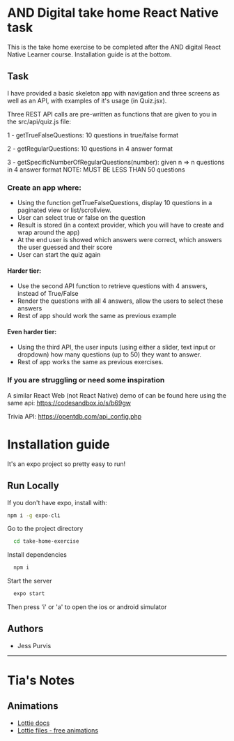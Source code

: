 
# AND Digital take home React Native task

This is the take home exercise to be completed after the AND digital React Native Learner course. Installation guide is at the bottom.

## Task

I have provided a basic skeleton app with navigation and three screens as well as an API, with examples of it's usage (in Quiz.jsx).

Three REST API calls are pre-written as functions that are given to you in the
src/api/quiz.js 
file:

1 - getTrueFalseQuestions: 10 questions in true/false format

2 - getRegularQuestions: 10 questions in 4 answer format

3 - getSpecificNumberOfRegularQuestions(number): given n => n questions in 4 answer format NOTE: MUST BE LESS THAN 50 questions

### Create an app where:
- Using the function getTrueFalseQuestions, display 10 questions in a paginated view or list/scrollview.
- User can select true or false on the question
- Result is stored (in a context provider, which you will have to create and wrap around the app)
- At the end user is showed which answers were correct, which answers the user guessed and their score
- User can start the quiz again


#### Harder tier:
- Use the second API function to retrieve questions with 4 answers, instead of True/False
- Render the questions with all 4 answers, allow the users to select these answers
- Rest of app should work the same as previous example



#### Even harder tier:
- Using the third API, the user inputs (using either a slider, text input or dropdown) how many questions (up to 50) they want to answer.
- Rest of app works the same as previous exercises.



### If you are struggling or need some inspiration

A similar React Web (not React Native) demo of can be found here using the same api:
https://codesandbox.io/s/b69gw

Trivia API: https://opentdb.com/api_config.php



# Installation guide

It's an expo project so pretty easy to run!

## Run Locally

If you don't have expo, install with:
```bash
npm i -g expo-cli
```

Go to the project directory

```bash
  cd take-home-exercise
```

Install dependencies

```bash
  npm i
```

Start the server

```bash
  expo start
```
Then press 'i' or 'a' to open the ios or android simulator

## Authors

- Jess Purvis


---

# Tia's Notes

## Animations
- [Lottie docs](https://airbnb.io/lottie/#/)
- [Lottie files - free animations](https://lottiefiles.com/)
